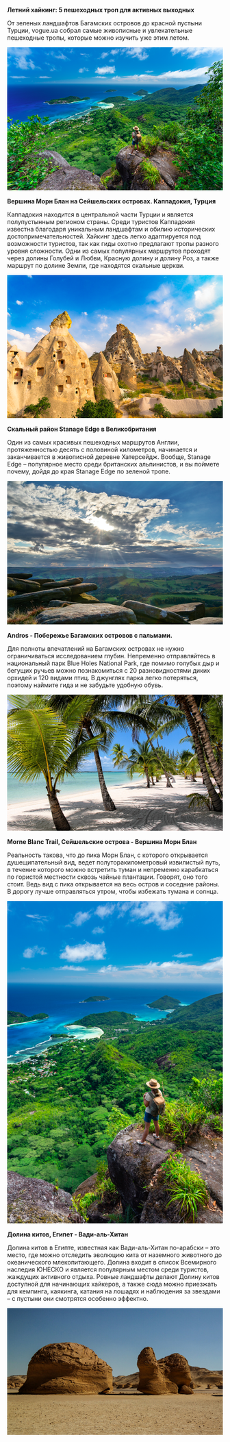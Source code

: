 **Летний хайкинг: 5 пешеходных троп для активных выходных**

От зеленых ландшафтов Багамских островов до красной пустыни Турции, vogue.ua собрал самые живописные и увлекательные пешеходные тропы, которые можно изучить уже этим летом.

![Image](morneblanc.png)

**Вершина Морн Блан на Сейшельских островах. Каппадокия, Турция**

Каппадокия находится в центральной части Турции и является полупустынным регионом страны. Среди туристов Каппадокия известна благодаря уникальным ландшафтам и обилию исторических достопримечательностей. Хайкинг здесь легко адаптируется под возможности туристов, так как гиды охотно предлагают тропы разного уровня сложности. Одни из самых популярных маршрутов проходят через долины Голубей и Любви, Красную долину и долину Роз, а также маршрут по долине Земли, где находятся скальные церкви.

![Image](tyrkey.png)

**Скальный район Stanage Edge в Великобритания**

Один из самых красивых пешеходных маршрутов Англии, протяженностью десять с половиной километров, начинается и заканчивается в живописной деревне Хатерсейдж. Вообще, Stanage Edge – популярное место среди британских альпинистов, и вы поймете почему, дойдя до края Stanage Edge по зеленой тропе.

![Image](edge.png)

**Andros - Побережье Багамских островов с пальмами.**

Для полноты впечатлений на Багамских островах не нужно ограничиваться исследованием глубин. Непременно отправляйтесь в национальный парк Blue Holes National Park, где помимо голубых дыр и бегущих ручьев можно познакомиться с 20 разновидностями диких орхидей и 120 видами птиц. В джунглях парка легко потеряться, поэтому наймите гида и не забудьте удобную обувь.

![Image](bagam.jpeg)

**Morne Blanc Trail, Сейшельские острова -  Вершина Морн Блан**

Реальность такова, что до пика Морн Блан, с которого открывается душещипательный вид, ведет полуторакилометровый извилистый путь, в течение которого можно встретить туман и непременно карабкаться по гористой местности сквозь чайные плантации. Говорят, оно того стоит. Ведь вид с пика открывается на весь остров и соседние районы. В дорогу лучше отправляться утром, чтобы избежать тумана и солнца.

![Image](morne.png)

**Долина китов, Египет - Вади-аль-Хитан**

Долина китов в Египте, известная как Вади-аль-Хитан по-арабски – это место, где можно отследить эволюцию кита от наземного животного до океанического млекопитающего. Долина входит в список Всемирного наследия ЮНЕСКО и является популярным местом среди туристов, жаждущих активного отдыха. Ровные ландшафты делают Долину китов доступной для начинающих хайкеров, а также сюда можно приезжать для кемпинга, каякинга, катания на лошадях и наблюдения за звездами – с пустыни они смотрятся особенно эффектно.

![Image](egipet.jpeg)
